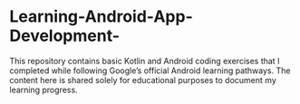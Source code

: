 # Learning-Android-App-Development-
This repository contains basic Kotlin and Android coding exercises that I completed while following Google’s official Android learning pathways. The content here is shared solely for educational purposes to document my learning progress.
